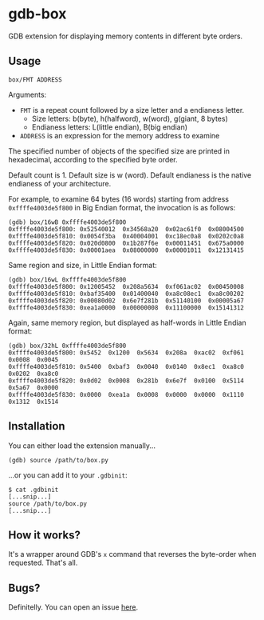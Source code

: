 # gdb-box

GDB extension for displaying memory contents in different byte orders.

## Usage
`box/FMT ADDRESS`

Arguments:
   - `FMT` is a repeat count followed by a size letter and a endianess letter.
       - Size letters: b(byte), h(halfword), w(word), g(giant, 8 bytes)
       - Endianess letters: L(little endian), B(big endian)
   - `ADDRESS` is an expression for the memory address to examine

The specified number of objects of the specified size are printed in
hexadecimal, according to the specified byte order.

Default count is 1. Default size is w (word). Default endianess is the
native endianess of your architecture.

For example, to examine 64 bytes (16 words) starting from address `0xffffe4003de5f800` in Big Endian format, the invocation is as follows:
```
(gdb) box/16wB 0xffffe4003de5f800
0xffffe4003de5f800:	0x52540012	0x34568a20	0x02ac61f0	0x08004500
0xffffe4003de5f810:	0x0054f3ba	0x40004001	0xc18ec0a8	0x0202c0a8
0xffffe4003de5f820:	0x020d0800	0x1b287f6e	0x00011451	0x675a0000
0xffffe4003de5f830:	0x00001aea	0x08000000	0x00001011	0x12131415
```

Same region and size, in Little Endian format:
```
(gdb) box/16wL 0xffffe4003de5f800
0xffffe4003de5f800:	0x12005452	0x208a5634	0xf061ac02	0x00450008
0xffffe4003de5f810:	0xbaf35400	0x01400040	0xa8c08ec1	0xa8c00202
0xffffe4003de5f820:	0x00080d02	0x6e7f281b	0x51140100	0x00005a67
0xffffe4003de5f830:	0xea1a0000	0x00000008	0x11100000	0x15141312
```

Again, same memory region, but displayed as half-words in Little Endian format:
```
(gdb) box/32hL 0xffffe4003de5f800
0xffffe4003de5f800:	0x5452	0x1200	0x5634	0x208a	0xac02	0xf061	0x0008	0x0045
0xffffe4003de5f810:	0x5400	0xbaf3	0x0040	0x0140	0x8ec1	0xa8c0	0x0202	0xa8c0
0xffffe4003de5f820:	0x0d02	0x0008	0x281b	0x6e7f	0x0100	0x5114	0x5a67	0x0000
0xffffe4003de5f830:	0x0000	0xea1a	0x0008	0x0000	0x0000	0x1110	0x1312	0x1514
```

## Installation

You can either load the extension manually...

```
(gdb) source /path/to/box.py
```
...or you can add it to your `.gdbinit`:

```
$ cat .gdbinit
[...snip...]
source /path/to/box.py
[...snip...]
```

## How it works?

It's a wrapper around GDB's `x` command that reverses the byte-order when requested. That's all.

## Bugs?

Definitelly. You can open an issue [here](https://github.com/pageflt/gdb-box/issues).
